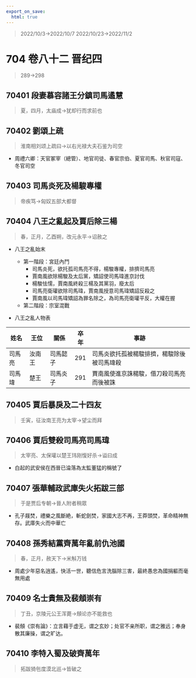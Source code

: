 ```yaml
---
export_on_save:
  html: true
---
```


> 2022/10/3->2022/10/7
> 2022/10/23->2022/11/2

# 704 卷八十二 晋纪四

> 289->298

## 70401 段妻慕容諸王分鎮司馬遹慧
> 夏，四月，太庙成->犹却行而求前也

## 70402 劉頌上疏
> 淮南相刘颂上疏曰->以右光禄大夫石鉴为司空
- 周禮六卿：天官冢宰（總管）、地官司徒、春官宗伯、夏官司馬、秋官司寇、冬官司空

## 70403 司馬炎死及楊駿專權
> 帝疾笃->匈奴五部大都督

## 70404 八王之亂起及賈后除三楊
> 春，正月，乙酉朔，改元永平->诏赦之
- 八王之亂始末
  - 第一階段：宮廷內鬥
    - 司馬炎死，欲托孤司馬亮不得，楊駿專權，排擠司馬亮
    - 賈南風欲除楊駿及太后黨，矯詔使司馬瑋進京討伐
    - 楊駿怯懦，賈南風終殺三楊及其黨羽，廢太后
    - 司馬亮衛瓘欲除司馬瑋，賈南風授意司馬瑋矯詔反殺之
    - 賈南風以司馬瑋矯詔為罪名除之，為司馬亮衛瓘平反，大權在握
  - 第二階段：宗室混戰

- 八王之亂人物表

姓名|王位|關係|卒年|事跡
--|--|--|--|--
司馬亮|汝南王|司馬懿子|291|司馬炎欲托孤被楊駿排擠，楊駿除後被司馬瑋殺
司馬瑋|楚王|司馬炎子|291|賈南風使進京誅楊駿，借刀殺司馬亮而後被誅

## 70405 賈后暴戾及二十四友
> 壬寅，征汝南王亮为太宰->望尘而拜

## 70406 賈后雙殺司馬亮司馬瑋
> 太宰亮、太保瓘以楚王玮刚愎好杀->谥曰成
- 白起的武安侯在西晉已淪落為太監董猛的稱號了

## 70407 張華輔政武庫失火拓跋三部
> 于是贾后专朝->晉人附者稍眾
- 孔子屐焚，禮樂之風斷絶，斬蛇劍焚，家國大志不再，王莽頭焚，革命精神無存。武庫失火而中華亡

## 70408 孫秀結黨齊萬年亂前仇池國
> 春，正月，赦天下->米斛万钱
- 周處少年惡名逍遙，快活一世，聽信危言洗腦除三害，最終愚忠為國捐軀而毫無用處

## 70409 名士貴無及裴頠崇有
> 丁丑，京陵元公王浑薨->頠论亦不能救也
- 裴頠《崇有論》：立言藉于虚无，谓之玄妙；处官不亲所职，谓之雅远；奉身散其廉操，谓之旷达。

## 70410 李特入蜀及破齊萬年
> 拓跋猗㐌度漠北巡->皆破之